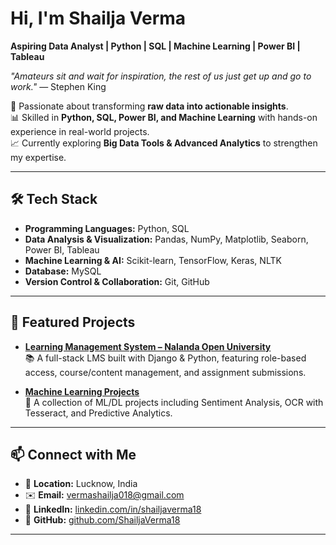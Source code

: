 # Hi, I'm Shailja Verma  
**Aspiring Data Analyst | Python | SQL | Machine Learning | Power BI | Tableau**

*"Amateurs sit and wait for inspiration, the rest of us just get up and go to work."* — Stephen King

🎯 Passionate about transforming **raw data into actionable insights**.  
📊 Skilled in **Python, SQL, Power BI, and Machine Learning** with hands-on experience in real-world projects.  
📈 Currently exploring **Big Data Tools & Advanced Analytics** to strengthen my expertise.  

---

## 🛠 Tech Stack  

- **Programming Languages:** Python, SQL 
- **Data Analysis & Visualization:** Pandas, NumPy, Matplotlib, Seaborn, Power BI, Tableau  
- **Machine Learning & AI:** Scikit-learn, TensorFlow, Keras, NLTK  
- **Database:** MySQL  
- **Version Control & Collaboration:** Git, GitHub  

---

## 📌 Featured Projects  

- **[Learning Management System – Nalanda Open University](https://github.com/ShailjaVerma18/Learning-Management-System-Nalanda-Open-University-)**  
  📚 A full-stack LMS built with Django & Python, featuring role-based access, course/content management, and assignment submissions.  

- **[Machine Learning Projects](https://github.com/ShailjaVerma18/Machine-Learning-Projects)**  
  🤖 A collection of ML/DL projects including Sentiment Analysis, OCR with Tesseract, and Predictive Analytics.  

---  

## 📫 Connect with Me  

- 📍 **Location:** Lucknow, India  
- ✉️ **Email:** vermashailja018@gmail.com  
- 💼 **LinkedIn:** [linkedin.com/in/shailjaverma18](https://linkedin.com/in/shailjaverma18)  
- 🐙 **GitHub:** [github.com/ShailjaVerma18](https://github.com/ShailjaVerma18)  

---

